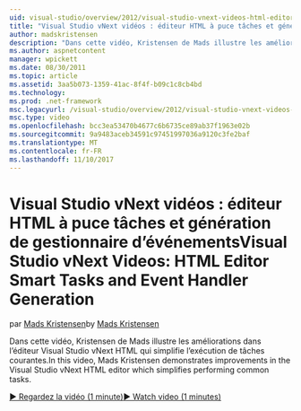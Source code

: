 ```yaml
---
uid: visual-studio/overview/2012/visual-studio-vnext-videos-html-editor-smart-tasks-and-event-handler-generation
title: "Visual Studio vNext vidéos : éditeur HTML à puce tâches et génération de gestionnaire d’événements | Documents Microsoft"
author: madskristensen
description: "Dans cette vidéo, Kristensen de Mads illustre les améliorations dans l’éditeur Visual Studio vNext HTML qui simplifie l’exécution de tâches courantes."
ms.author: aspnetcontent
manager: wpickett
ms.date: 08/30/2011
ms.topic: article
ms.assetid: 3aa5b073-1359-41ac-8f4f-b09c1c8cb4bd
ms.technology: 
ms.prod: .net-framework
msc.legacyurl: /visual-studio/overview/2012/visual-studio-vnext-videos-html-editor-smart-tasks-and-event-handler-generation
msc.type: video
ms.openlocfilehash: bcc3ea53470b4677c6b6735ce89ab37f1963e02b
ms.sourcegitcommit: 9a9483aceb34591c97451997036a9120c3fe2baf
ms.translationtype: MT
ms.contentlocale: fr-FR
ms.lasthandoff: 11/10/2017
---
```

<a name="visual-studio-vnext-videos-html-editor-smart-tasks-and-event-handler-generation"></a><span data-ttu-id="48eed-103">Visual Studio vNext vidéos : éditeur HTML à puce tâches et génération de gestionnaire d’événements</span><span class="sxs-lookup"><span data-stu-id="48eed-103">Visual Studio vNext Videos: HTML Editor Smart Tasks and Event Handler Generation</span></span>
====================
<span data-ttu-id="48eed-104">par [Mads Kristensen](https://github.com/madskristensen)</span><span class="sxs-lookup"><span data-stu-id="48eed-104">by [Mads Kristensen](https://github.com/madskristensen)</span></span>

<span data-ttu-id="48eed-105">Dans cette vidéo, Kristensen de Mads illustre les améliorations dans l’éditeur Visual Studio vNext HTML qui simplifie l’exécution de tâches courantes.</span><span class="sxs-lookup"><span data-stu-id="48eed-105">In this video, Mads Kristensen demonstrates improvements in the Visual Studio vNext HTML editor which simplifies performing common tasks.</span></span>

[<span data-ttu-id="48eed-106">&#9654; Regardez la vidéo (1 minute)</span><span class="sxs-lookup"><span data-stu-id="48eed-106">&#9654; Watch video (1 minutes)</span></span>](https://channel9.msdn.com/Blogs/ASP-NET-Site-Videos/visual-studio-vnext-videos-html-editor-smart-tasks-and-event-handler-generation)
